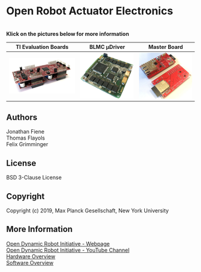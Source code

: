 Open Robot Actuator Electronics
=======================

<br>**Klick on the pictures below for more information**

| TI Evaluation Boards  | BLMC µDriver | Master Board |
| ---------------  | ------------- |------------- |
| <a href="ti_electronics/README.md"><img src="ti_electronics/images/ti_eval_board_1.jpg" width="300"></a>| <a href="micro_driver_electronics/README.md"><img src="micro_driver_electronics/images/microdriver_board_v2.jpg" width="250"></a>  | <a href="https://github.com/open-dynamic-robot-initiative/master-board"><img src="images/master_board_1.jpg" width="250"></a>  |


Authors
--------
Jonathan Fiene  
Thomas Flayols  
Felix Grimminger  

License
-------
BSD 3-Clause License

Copyright
-----------
Copyright (c) 2019, Max Planck Gesellschaft, New York University


More Information
----------------
[Open Dynamic Robot Initiative - Webpage](https://open-dynamic-robot-initiative.github.io)  
[Open Dynamic Robot Initiative - YouTube Channel](https://www.youtube.com/channel/UCx32JW2oIrax47Gjq8zNI-w)  
[Hardware Overview](../../README.md)  
[Software Overview](https://github.com/open-dynamic-robot-initiative/open-dynamic-robot-initiative.github.io/wiki/Open-Dynamic-Robot-Initiative-Documentation)
